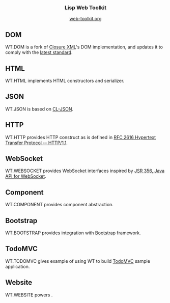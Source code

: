 <h3 align="center">Lisp Web Toolkit</h3>

<p align="center">
    <a href="http://web-toolkit.org">web-toolkit.org</a>
</p>


## DOM
WT.DOM is a fork of [Closure XML](https://common-lisp.net/project/cxml/)'s DOM implementation, and updates it to comply with the [latest standard](https://dom.spec.whatwg.org/).

## HTML
WT.HTML implements HTML constructors and serializer.

## JSON
WT.JSON is based on [CL-JSON](https://common-lisp.net/project/cl-json/cl-json.html).

## HTTP
WT.HTTP provides HTTP construct as is defined in [RFC 2616 Hypertext Transfer Protocol -- HTTP/1.1](https://www.ietf.org/rfc/rfc2616.txt).

## WebSocket
WT.WEBSOCKET provides WebSocket interfaces inspired by [JSR 356, Java API for WebSocket](https://www.oracle.com/technetwork/articles/java/jsr356-1937161.html).

## Component
WT.COMPONENT provides component abstraction.

## Bootstrap
WT.BOOTSTRAP provides integration with [Bootstrap](https://getbootstrap.com/) framework.

## TodoMVC
WT.TODOMVC gives example of using WT to build [TodoMVC](http://todomvc.com/) sample application.

## Website
WT.WEBSITE powers [](http://web-toolkit.org).
